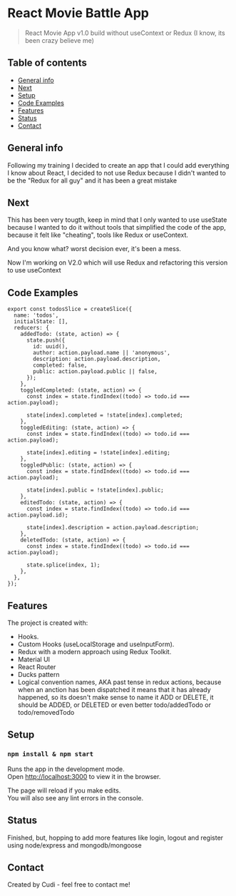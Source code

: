 # React Movie Battle App

> React Movie App v1.0 build without useContext or Redux (I know, its been crazy believe me)

## Table of contents

- [General info](#general-info)
- [Next](#next)
- [Setup](#setup)
- [Code Examples](#code-examples)
- [Features](#features)
- [Status](#status)
- [Contact](#contact)

## General info

Following my training I decided to create an app that I could add everything I know about React, I decided to not use Redux because I didn't wanted to be the "Redux for all guy" and it has been a great mistake

## Next

This has been very tougth, keep in mind that I only wanted to use useState because I wanted to do it without tools that simplified the code of the app, because it felt like "cheating", tools like Redux or useContext.

And you know what? worst decision ever, it's been a mess.

Now I'm working on V2.0 which will use Redux and refactoring this version to use useContext

## Code Examples

```
export const todosSlice = createSlice({
  name: 'todos',
  initialState: [],
  reducers: {
    addedTodo: (state, action) => {
      state.push({
        id: uuid(),
        author: action.payload.name || 'anonymous',
        description: action.payload.description,
        completed: false,
        public: action.payload.public || false,
      });
    },
    toggledCompleted: (state, action) => {
      const index = state.findIndex((todo) => todo.id === action.payload);

      state[index].completed = !state[index].completed;
    },
    toggledEditing: (state, action) => {
      const index = state.findIndex((todo) => todo.id === action.payload);

      state[index].editing = !state[index].editing;
    },
    toggledPublic: (state, action) => {
      const index = state.findIndex((todo) => todo.id === action.payload);

      state[index].public = !state[index].public;
    },
    editedTodo: (state, action) => {
      const index = state.findIndex((todo) => todo.id === action.payload.id);

      state[index].description = action.payload.description;
    },
    deletedTodo: (state, action) => {
      const index = state.findIndex((todo) => todo.id === action.payload);

      state.splice(index, 1);
    },
  },
});
```

## Features

The project is created with:

- Hooks.
- Custom Hooks (useLocalStorage and useInputForm).
- Redux with a modern approach using Redux Toolkit.
- Material UI
- React Router
- Ducks pattern
- Logical convention names, AKA past tense in redux actions, because when an anction has been dispatched it means that it has already happened, so its doesn't make sense to name it ADD or DELETE, it should be ADDED, or DELETED or even better todo/addedTodo or todo/removedTodo

## Setup

### `npm install & npm start`

Runs the app in the development mode.\
Open [http://localhost:3000](http://localhost:3000) to view it in the browser.

The page will reload if you make edits.\
You will also see any lint errors in the console.

## Status

Finished, but, hopping to add more features like login, logout and register using node/express and mongodb/mongoose

## Contact

Created by Cudi - feel free to contact me!
